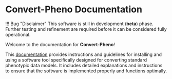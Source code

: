 # Convert-Pheno Documentation

!!! Bug "Disclaimer"
    This software is still in development (**beta**) phase. Further testing and refinement are required before it can be considered fully operational.

Welcome to the documentation for **Convert-Pheno**!


This [documentation](https://cnag-biomedical-informatics.github.io/convert-pheno) provides instructions and guidelines for installing and using a software tool specifically designed for converting standard phenotypic data models. It includes detailed explanations and instructions to ensure that the software is implemented properly and functions optimally.
